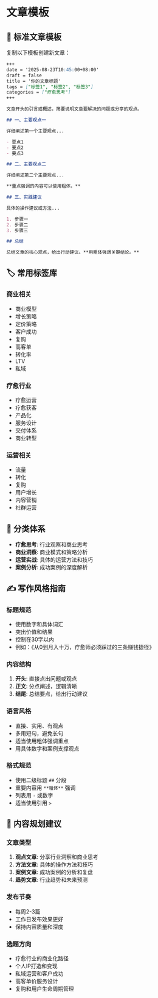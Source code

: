 # 文章模板

## 📝 标准文章模板

复制以下模板创建新文章：

```markdown
+++
date = '2025-08-23T10:45:00+08:00'
draft = false
title = '你的文章标题'
tags = ["标签1", "标签2", "标签3"]
categories = ["疗愈思考"]
+++

文章开头的引言或概述，简要说明文章要解决的问题或分享的观点。

## 一、主要观点一

详细阐述第一个主要观点...

- 要点1
- 要点2
- 要点3

## 二、主要观点二

详细阐述第二个主要观点...

**重点强调的内容可以使用粗体。**

## 三、实践建议

具体的操作建议或方法...

1. 步骤一
2. 步骤二
3. 步骤三

## 总结

总结文章的核心观点，给出行动建议。**用粗体强调关键结论。**
```

## 🏷 常用标签库

### 商业相关
- 商业模型
- 增长策略
- 定价策略
- 客户成功
- 复购
- 高客单
- 转化率
- LTV
- 私域

### 疗愈行业
- 疗愈运营
- 疗愈获客
- 产品化
- 服务设计
- 交付体系
- 商业转型

### 运营相关
- 流量
- 转化
- 复购
- 用户增长
- 内容营销
- 社群运营

## 📂 分类体系

- **疗愈思考**: 行业观察和商业思考
- **商业洞察**: 商业模式和策略分析
- **运营实战**: 具体的运营方法和技巧
- **案例分析**: 成功案例的深度解析

## ✍️ 写作风格指南

### 标题规范
- 使用数字和具体词汇
- 突出价值和结果
- 控制在30字以内
- 例如：《从0到月入十万，疗愈师必须踩过的三条赚钱捷径》

### 内容结构
1. **开头**: 直接点出问题或观点
2. **正文**: 分点阐述，逻辑清晰
3. **结尾**: 总结要点，给出行动建议

### 语言风格
- 直接、实用、有观点
- 多用短句，避免长句
- 适当使用粗体强调重点
- 用具体数字和案例支撑观点

### 格式规范
- 使用二级标题 `##` 分段
- 重要内容用 `**粗体**` 强调
- 列表用 `-` 或数字
- 适当使用引用 `>`

## 📅 内容规划建议

### 文章类型
1. **观点文章**: 分享行业洞察和商业思考
2. **方法文章**: 具体的操作方法和技巧
3. **案例文章**: 成功案例的分析和复盘
4. **趋势文章**: 行业趋势和未来预测

### 发布节奏
- 每周2-3篇
- 工作日发布效果更好
- 保持内容质量和深度

### 选题方向
- 疗愈行业的商业化路径
- 个人IP打造和变现
- 私域运营和客户成功
- 高客单价服务设计
- 复购和用户生命周期管理